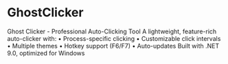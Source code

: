 # GhostClicker
Ghost Clicker - Professional Auto-Clicking Tool  A lightweight, feature-rich auto-clicker with: • Process-specific clicking • Customizable click intervals • Multiple themes • Hotkey support (F6/F7)  • Auto-updates  Built with .NET 9.0, optimized for Windows
